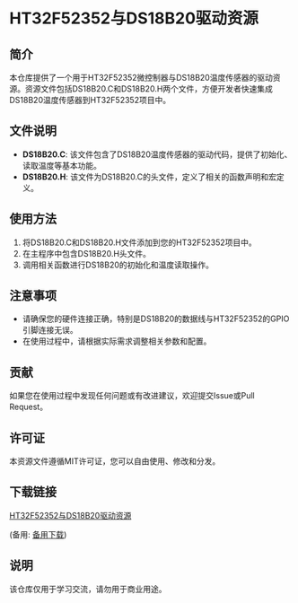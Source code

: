 # HT32F52352与DS18B20驱动资源

## 简介
本仓库提供了一个用于HT32F52352微控制器与DS18B20温度传感器的驱动资源。资源文件包括DS18B20.C和DS18B20.H两个文件，方便开发者快速集成DS18B20温度传感器到HT32F52352项目中。

## 文件说明
- **DS18B20.C**: 该文件包含了DS18B20温度传感器的驱动代码，提供了初始化、读取温度等基本功能。
- **DS18B20.H**: 该文件为DS18B20.C的头文件，定义了相关的函数声明和宏定义。

## 使用方法
1. 将DS18B20.C和DS18B20.H文件添加到您的HT32F52352项目中。
2. 在主程序中包含DS18B20.H头文件。
3. 调用相关函数进行DS18B20的初始化和温度读取操作。

## 注意事项
- 请确保您的硬件连接正确，特别是DS18B20的数据线与HT32F52352的GPIO引脚连接无误。
- 在使用过程中，请根据实际需求调整相关参数和配置。

## 贡献
如果您在使用过程中发现任何问题或有改进建议，欢迎提交Issue或Pull Request。

## 许可证
本资源文件遵循MIT许可证，您可以自由使用、修改和分发。

## 下载链接
[HT32F52352与DS18B20驱动资源](https://pan.quark.cn/s/46b11830eedc) 

(备用: [备用下载](https://pan.baidu.com/s/1NulRwJgMvEbA5bJesYed3Q?pwd=1234))

## 说明

该仓库仅用于学习交流，请勿用于商业用途。

